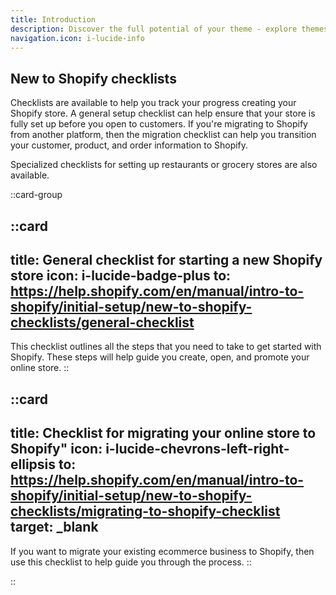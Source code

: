 ```yaml
---
title: Introduction
description: Discover the full potential of your theme - explore themes, templates, and design features to create a beautiful theme with ease.
navigation.icon: i-lucide-info
---
```


## New to Shopify checklists

Checklists are available to help you track your progress creating your Shopify store. A general setup checklist can help ensure that your store is fully set up before you open to customers. If you're migrating to Shopify from another platform, then the migration checklist can help you transition your customer, product, and order information to Shopify.

Specialized checklists for setting up restaurants or grocery stores are also available.

::card-group

::card
---
title: General checklist for starting a new Shopify store
icon: i-lucide-badge-plus
to: https://help.shopify.com/en/manual/intro-to-shopify/initial-setup/new-to-shopify-checklists/general-checklist
---
This checklist outlines all the steps that you need to take to get started with Shopify. These steps will help guide you create, open, and promote your online store.
::

::card
---
title: Checklist for migrating your online store to Shopify"
icon: i-lucide-chevrons-left-right-ellipsis
to: https://help.shopify.com/en/manual/intro-to-shopify/initial-setup/new-to-shopify-checklists/migrating-to-shopify-checklist
target: _blank
---
If you want to migrate your existing ecommerce business to Shopify, then use this checklist to help guide you through the process.
::

::

